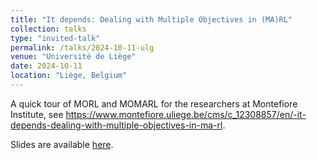 ```yaml
---
title: "It depends: Dealing with Multiple Objectives in (MA)RL"
collection: talks
type: "invited-talk"
permalink: /talks/2024-10-11-ulg
venue: "Université de Liège"
date: 2024-10-11
location: "Liège, Belgium"
---
```


A quick tour of MORL and MOMARL for the researchers at Montefiore Institute, see https://www.montefiore.uliege.be/cms/c_12308857/en/-it-depends-dealing-with-multiple-objectives-in-ma-rl.

Slides are available [here](https://ffelten.github.io/files/talks/ULg_october.pdf).